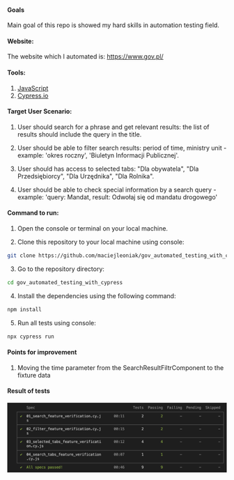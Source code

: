 #### Goals
Main goal of this repo is showed my hard skills in automation testing field.

#### Website:
The website which I automated is: https://www.gov.pl/<br>

#### Tools:
1. [JavaScript](https://developer.mozilla.org/en-US/docs/Web/JavaScript#) <br>
2. [Cypress.io](https://docs.cypress.io/) <br>

#### Target User Scenario: 

1. User should search for a phrase and get relevant results: the list of results should include the query in the title.
   
2. User should be able to filter search results: period of time, ministry unit - example: 'okres roczny', 'Biuletyn Informacji Publicznej'.
   
3. User should has access to selected tabs: "Dla obywatela", "Dla Przedsiębiorcy", "Dla Urzędnika", "Dla Rolnika".
   
4. User should be able to check special information by a search query - example: 'query: Mandat, result: Odwołaj się od mandatu drogowego'

#### Command to run:
1. Open the console or terminal on your local machine.
   
2. Clone this repository to your local machine using console:
```sh
git clone https://github.com/maciejleoniak/gov_automated_testing_with_cypress.git
```
3. Go to the repository directory:
```sh
cd gov_automated_testing_with_cypress
```
4. Install the dependencies using the following command:
 ```sh
npm install
```
5. Run all tests using console:
```sh
npx cypress run
```
#### Points for improvement

1. Moving the time parameter from the SearchResultFiltrComponent to the fixture data 

#### Result of tests 

![Result of tests - screenshot](./cypress/screenshots/Screenshot%202023-10-26%20at%2019.11.50.png)
